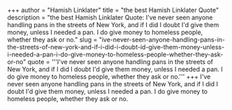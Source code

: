 +++
author = "Hamish Linklater"
title = "the best Hamish Linklater Quote"
description = "the best Hamish Linklater Quote: I've never seen anyone handling pans in the streets of New York, and if I did I doubt I'd give them money, unless I needed a pan. I do give money to homeless people, whether they ask or no."
slug = "ive-never-seen-anyone-handling-pans-in-the-streets-of-new-york-and-if-i-did-i-doubt-id-give-them-money-unless-i-needed-a-pan-i-do-give-money-to-homeless-people-whether-they-ask-or-no"
quote = '''I've never seen anyone handling pans in the streets of New York, and if I did I doubt I'd give them money, unless I needed a pan. I do give money to homeless people, whether they ask or no.'''
+++
I've never seen anyone handling pans in the streets of New York, and if I did I doubt I'd give them money, unless I needed a pan. I do give money to homeless people, whether they ask or no.
